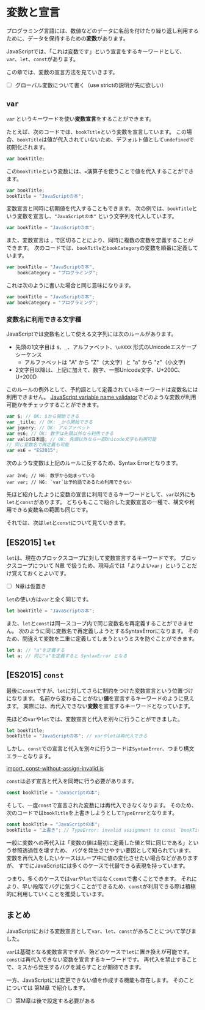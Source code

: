 # 変数と宣言

プログラミング言語には、数値などのデータに名前を付けたり繰り返し利用するために、データを保持するための**変数**があります。

JavaScriptでは、「これは変数です」という宣言をするキーワードとして、
`var`、`let`、`const`があります。

この章では、変数の宣言方法を見ていきます。

<!-- TODO(azu): 章なのかどうかは後で -->

- [ ] グローバル変数について書く（use strictの説明が先に欲しい）

## `var`

`var` というキーワードを使い**変数宣言**をすることができます。

<!-- 変数名はキャメルケース、日本語はそのまま使える ということを示したい -->

たとえば、次のコードでは、`bookTitle`という変数を宣言しています。
この場合、`bookTitle`は値が代入されていないため、デフォルト値として`undefined`で初期化されます。

```js
var bookTitle;
```

この`bookTitle`という変数には、`=`演算子を使うことで値を代入することができます。

```js
var bookTitle;
bookTitle = "JavaScriptの本";
```

変数宣言と同時に初期値を代入することもできます。
次の例では、`bookTitle`という変数を宣言し、`"JavaScriptの本"` という文字列を代入しています。

```js
var bookTitle = "JavaScriptの本";
```

また、変数宣言は `,` で区切ることにより、同時に複数の変数を定義することができます。
次のコードでは、`bookTitle`と`bookCategory`の変数を順番に定義しています。

```js
var bookTitle = "JavaScriptの本",
    bookCategory = "プログラミング";
```

これは次のように書いた場合と同じ意味になります。

```js
var bookTitle = "JavaScriptの本";
var bookCategory = "プログラミング";
```

### 変数名に利用できる文字種

JavaScriptでは変数名として使える文字列には次のルールがあります。

- 先頭の1文字目は `$`、`_`、アルファベット、`\uXXXX` 形式のUnicodeエスケープシーケンス
    - アルファベットは "A" から "Z"（大文字）と "a" から "z"（小文字)
- 2文字目以降は、上記に加えて、数字、一部Unicode文字、U+200C、U+200D

このルールの例外として、予約語として定義されているキーワードは変数名には利用できません。
[JavaScript variable name validator][]でどのような変数が利用可能かをチェックすることができます。

```js
var $; // OK: $から開始できる
var _title; // OK: _から開始できる
var jquery; // OK: アルファベット
var es6; // OK: 数字は先頭以外なら利用できる
var valid日本語; // OK: 先頭以外なら一部Unicode文字も利用可能
// 同じ変数名で再定義も可能
var es6 = "ES2015";
```

次のような変数は上記のルールに反するため、Syntax Errorとなります。

<!-- ESLintのパースエラーを避けるためわざと言語指定をしてない -->

```
var 2nd; // NG: 数字から始まっている
var var; // NG: `var`は予約語であるため利用できない
```


先ほど紹介したように変数の宣言に利用できるキーワードとして、`var`以外にも`let`と`const`があります。
どちらもここで紹介した変数宣言の一種で、構文や利用できる変数名の範囲も同じです。

それでは、次は`let`と`const`について見ていきます。

## [ES2015] `let`

`let`は、現在のブロックスコープに対して変数宣言するキーワードです。
ブロックスコープについて N章 で扱うため、現時点では「よりよい`var`」ということだけ覚えておくとよいです。

- [ ] N章は仮置き

`let`の使い方は`var`と全く同じです。

```js
let bookTitle = "JavaScriptの本";
```

また、`let`と`const`は同一スコープ内で同じ変数名を再定義することができません。
次のように同じ変数名で再定義しようとするSyntaxErrorになります。
そのため、間違えて変数を二重に定義してしまうというミスを防ぐことができます。

```js
let a; // "a"を定義する
let a; // 同じ"a"を定義すると SyntaxError となる
```

## [ES2015] `const`


最後に`const`ですが、`let`に対してさらに制約をつけた変数宣言という位置づけになります。
名前から変わることがない**値**を宣言するキーワードのように見えます。
実際には、再代入できない**変数**を宣言するキーワードとなっています。

先ほどの`var`や`let`では、変数宣言と代入を別々に行うことができました。

```js
let bookTitle;
bookTitle = "JavaScriptの本"; // varやletは再代入できる
```

しかし、`const`での宣言と代入を別々に行うコードは`SyntaxError`、つまり構文エラーとなります。

[import, const-without-assign-invalid.js](./src/const-without-assign-invalid.js)

`const`は必ず宣言と代入を同時に行う必要があります。

```js
const bookTitle = "JavaScriptの本";
```

そして、一度`const`で宣言された変数には再代入できなくなります。
そのため、次のコードでは`bookTitle`を上書きしようとして`TypeError`となります。

```js
const bookTitle = "JavaScriptの本";
bookTitle = "上書き"; // TypeError: invalid assignment to const `bookTitle'
```

一般に変数への再代入は「変数の値は最初に定義した値と常に同じである」という参照透過性を壊すため、
バグを発生させやすい要因として知られています。
変数を再代入をしたいケースはループ中に値の変化させたい場合などがありますが、
すでにJavaScriptには多くのケースで代替できる表現を持っています。

つまり、多くのケースでは`var`や`let`ではなく`const`で書くことできます。
それにより、早い段階でバグに気づくことができるため、`const`が利用できる際は積極的に利用していくことを推奨しています。

## まとめ

JavaScriptにおける変数宣言として`var`、`let`、`const`があることについて学びました。

`var`は基礎となる変数宣言ですが、殆どのケースで`let`に置き換えが可能です。
`const`は再代入できない変数を宣言するキーワードです。
再代入を禁止することで、ミスから発生するバグを減らすことが期待できます。

一方、JavaScriptには変更できない値を作成する機能も存在します。
そのことについては 第M章 で紹介します。

- [ ] 第M章は後で設定する必要がある

[JavaScript variable name validator]: https://mothereff.in/js-variables  "JavaScript variable name validator"

